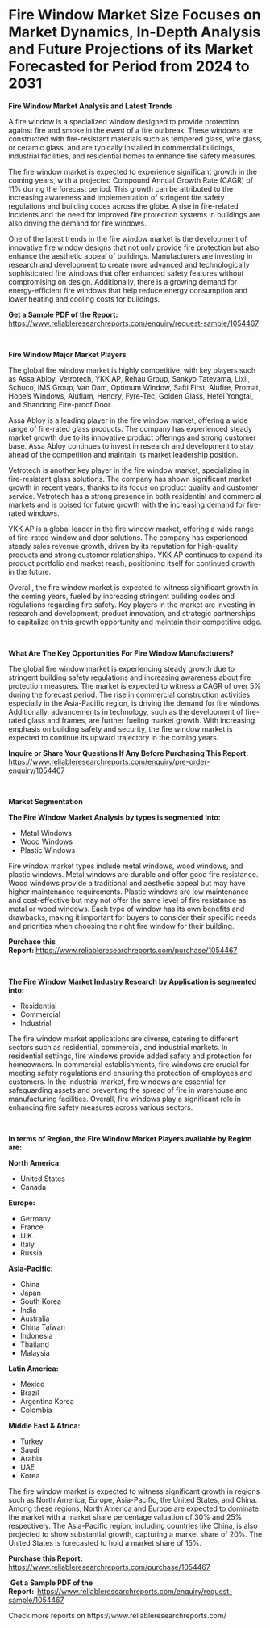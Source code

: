 <p><h1>Fire Window Market Size Focuses on Market Dynamics, In-Depth Analysis and Future Projections of its Market Forecasted for Period from 2024 to 2031</h1></p><p><strong>Fire Window Market Analysis and Latest Trends</strong></p>
<p><p>A fire window is a specialized window designed to provide protection against fire and smoke in the event of a fire outbreak. These windows are constructed with fire-resistant materials such as tempered glass, wire glass, or ceramic glass, and are typically installed in commercial buildings, industrial facilities, and residential homes to enhance fire safety measures.</p><p>The fire window market is expected to experience significant growth in the coming years, with a projected Compound Annual Growth Rate (CAGR) of 11% during the forecast period. This growth can be attributed to the increasing awareness and implementation of stringent fire safety regulations and building codes across the globe. A rise in fire-related incidents and the need for improved fire protection systems in buildings are also driving the demand for fire windows.</p><p>One of the latest trends in the fire window market is the development of innovative fire window designs that not only provide fire protection but also enhance the aesthetic appeal of buildings. Manufacturers are investing in research and development to create more advanced and technologically sophisticated fire windows that offer enhanced safety features without compromising on design. Additionally, there is a growing demand for energy-efficient fire windows that help reduce energy consumption and lower heating and cooling costs for buildings.</p></p>
<p><strong>Get a Sample PDF of the Report:&nbsp;</strong> <a href="https://www.reliableresearchreports.com/enquiry/request-sample/1054467">https://www.reliableresearchreports.com/enquiry/request-sample/1054467</a></p>
<p>&nbsp;</p>
<p><strong>Fire Window Major Market Players</strong></p>
<p><p>The global fire window market is highly competitive, with key players such as Assa Abloy, Vetrotech, YKK AP, Rehau Group, Sankyo Tateyama, Lixil, Schuco, IMS Group, Van Dam, Optimum Window, Safti First, Alufire, Promat, Hope’s Windows, Aluflam, Hendry, Fyre-Tec, Golden Glass, Hefei Yongtai, and Shandong Fire-proof Door.</p><p>Assa Abloy is a leading player in the fire window market, offering a wide range of fire-rated glass products. The company has experienced steady market growth due to its innovative product offerings and strong customer base. Assa Abloy continues to invest in research and development to stay ahead of the competition and maintain its market leadership position.</p><p>Vetrotech is another key player in the fire window market, specializing in fire-resistant glass solutions. The company has shown significant market growth in recent years, thanks to its focus on product quality and customer service. Vetrotech has a strong presence in both residential and commercial markets and is poised for future growth with the increasing demand for fire-rated windows.</p><p>YKK AP is a global leader in the fire window market, offering a wide range of fire-rated window and door solutions. The company has experienced steady sales revenue growth, driven by its reputation for high-quality products and strong customer relationships. YKK AP continues to expand its product portfolio and market reach, positioning itself for continued growth in the future.</p><p>Overall, the fire window market is expected to witness significant growth in the coming years, fueled by increasing stringent building codes and regulations regarding fire safety. Key players in the market are investing in research and development, product innovation, and strategic partnerships to capitalize on this growth opportunity and maintain their competitive edge.</p></p>
<p>&nbsp;</p>
<p><strong>What Are The Key Opportunities For Fire Window Manufacturers?</strong></p>
<p><p>The global fire window market is experiencing steady growth due to stringent building safety regulations and increasing awareness about fire protection measures. The market is expected to witness a CAGR of over 5% during the forecast period. The rise in commercial construction activities, especially in the Asia-Pacific region, is driving the demand for fire windows. Additionally, advancements in technology, such as the development of fire-rated glass and frames, are further fueling market growth. With increasing emphasis on building safety and security, the fire window market is expected to continue its upward trajectory in the coming years.</p></p>
<p><strong>Inquire or Share Your Questions If Any Before Purchasing This Report:</strong> <a href="https://www.reliableresearchreports.com/enquiry/pre-order-enquiry/1054467">https://www.reliableresearchreports.com/enquiry/pre-order-enquiry/1054467</a></p>
<p>&nbsp;</p>
<p><strong>Market Segmentation</strong></p>
<p><strong>The Fire Window Market Analysis by types is segmented into:</strong></p>
<p><ul><li>Metal Windows</li><li>Wood Windows</li><li>Plastic Windows</li></ul></p>
<p><p>Fire window market types include metal windows, wood windows, and plastic windows. Metal windows are durable and offer good fire resistance. Wood windows provide a traditional and aesthetic appeal but may have higher maintenance requirements. Plastic windows are low maintenance and cost-effective but may not offer the same level of fire resistance as metal or wood windows. Each type of window has its own benefits and drawbacks, making it important for buyers to consider their specific needs and priorities when choosing the right fire window for their building.</p></p>
<p><strong>Purchase this Report:&nbsp;</strong><a href="https://www.reliableresearchreports.com/purchase/1054467">https://www.reliableresearchreports.com/purchase/1054467</a></p>
<p>&nbsp;</p>
<p><strong>The Fire Window Market Industry Research by Application is segmented into:</strong></p>
<p><ul><li>Residential</li><li>Commercial</li><li>Industrial</li></ul></p>
<p><p>The fire window market applications are diverse, catering to different sectors such as residential, commercial, and industrial markets. In residential settings, fire windows provide added safety and protection for homeowners. In commercial establishments, fire windows are crucial for meeting safety regulations and ensuring the protection of employees and customers. In the industrial market, fire windows are essential for safeguarding assets and preventing the spread of fire in warehouse and manufacturing facilities. Overall, fire windows play a significant role in enhancing fire safety measures across various sectors.</p></p>
<p>&nbsp;</p>
<p><strong>In terms of Region, the Fire Window Market Players available by Region are:</strong></p>
<p>
    <p> <strong> North America: </strong>
        <ul>
            <li>United States</li>
            <li>Canada</li>
        </ul>
        </p> 
    <p> <strong> Europe: </strong>
        <ul>
            <li>Germany</li>
            <li>France</li>
            <li>U.K.</li>
            <li>Italy</li>
            <li>Russia</li>
        </ul>
        </p> 
    <p> <strong> Asia-Pacific: </strong>
        <ul>
            <li>China</li>
            <li>Japan</li>
            <li>South Korea</li>
            <li>India</li>
            <li>Australia</li>
            <li>China Taiwan</li>
            <li>Indonesia</li>
            <li>Thailand</li>
            <li>Malaysia</li>
        </ul>
        </p> 
    <p> <strong> Latin America: </strong>
        <ul>
            <li>Mexico</li>
            <li>Brazil</li>
            <li>Argentina Korea</li>
            <li>Colombia</li>
        </ul>
        </p> 
    <p> <strong> Middle East & Africa: </strong>
        <ul>
            <li>Turkey</li>
            <li>Saudi</li>
            <li>Arabia</li>
            <li>UAE</li>
            <li>Korea</li>
        </ul>
    </p>
    </p>
<p><p>The fire window market is expected to witness significant growth in regions such as North America, Europe, Asia-Pacific, the United States, and China. Among these regions, North America and Europe are expected to dominate the market with a market share percentage valuation of 30% and 25% respectively. The Asia-Pacific region, including countries like China, is also projected to show substantial growth, capturing a market share of 20%. The United States is forecasted to hold a market share of 15%.</p></p>
<p><strong>Purchase this Report: </strong><a href="https://www.reliableresearchreports.com/purchase/1054467">https://www.reliableresearchreports.com/purchase/1054467</a></p>
<p>&nbsp;<strong>Get a Sample PDF of the Report:&nbsp;&nbsp;</strong><a href="https://www.reliableresearchreports.com/enquiry/request-sample/1054467">https://www.reliableresearchreports.com/enquiry/request-sample/1054467</a></p>
<p><strong></strong></p>
<p>Check more reports on https://www.reliableresearchreports.com/</p>